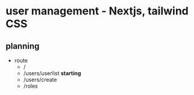 # user management - Nextjs, tailwind CSS

## planning

- route
  - /
  - /users/userlist  **starting**
  - /users/create
  - /roles

<!-- - components
  - sidebar done**
  - breadcrumb
  - pending button done** 
  - dark and light dropdown
  - search bar
  - add new user done**
  - delete user
  - edit user
  - add role
  - display navbar if window.scrollY > 100
  -->
